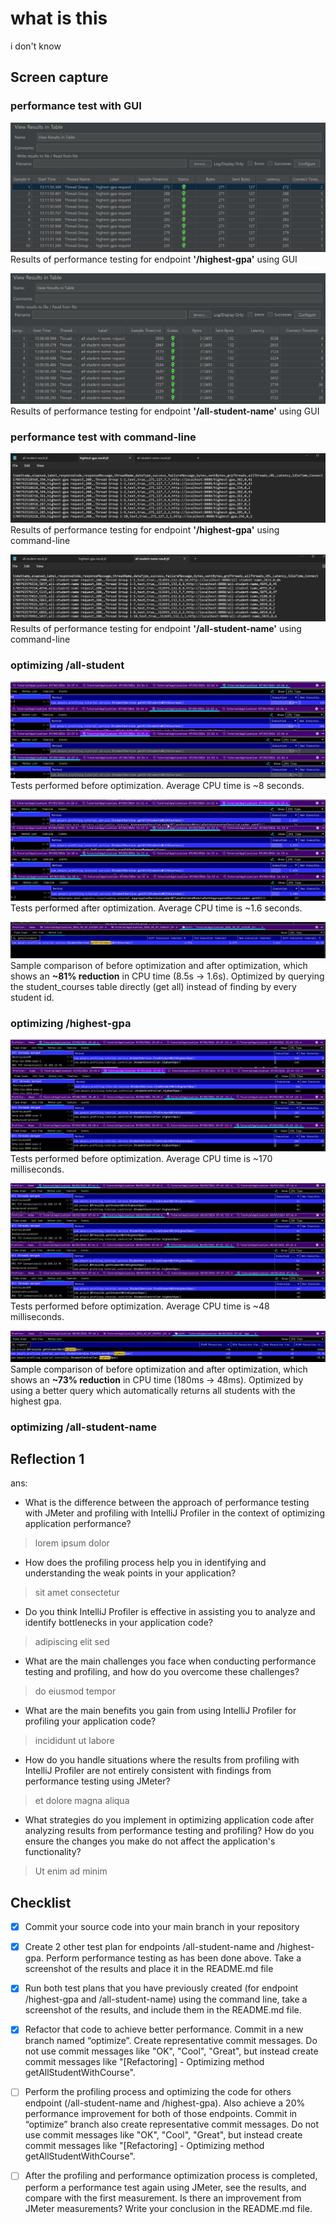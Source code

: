 # what is this

i don't know

## Screen capture
### performance test with GUI
![](readme-images/highest-gpa-pre.png)
Results of performance testing for endpoint **'/highest-gpa'** using GUI

![](readme-images/all-student-name-pre.png)
Results of performance testing for endpoint **'/all-student-name'** using GUI

### performance test with command-line
![](readme-images/highest-gpa-pre-cli.png)
Results of performance testing for endpoint **'/highest-gpa'** using command-line

![](readme-images/all-student-name-pre-cli.png)
Results of performance testing for endpoint **'/all-student-name'** using command-line

### optimizing /all-student
![unoptimized-all-student.png](readme-images%2Funoptimized-all-student.png)
Tests performed before optimization.
Average CPU time is ~8 seconds.

![optimized-all-student.png](readme-images%2Foptimized-all-student.png)
Tests performed after optimization.
Average CPU time is ~1.6 seconds.

![before-after-all-student.png](readme-images%2Fspeed-diff-all-student.png)
Sample comparison of before optimization and after optimization,
which shows an **~81% reduction** in CPU time (8.5s -> 1.6s).
Optimized by querying the student_courses table directly (get all) 
instead of finding by every student id.

### optimizing /highest-gpa
![unoptimized-highest-gpa.png](readme-images%2Funoptimized-highest-gpa.png)
Tests performed before optimization.
Average CPU time is ~170 milliseconds.

![optimized-highest-gpa.png](readme-images%2Foptimized-highest-gpa.png)
Tests performed before optimization.
Average CPU time is ~48 milliseconds.

![speed-diff-highest-gpa.png](readme-images%2Fspeed-diff-highest-gpa.png)
Sample comparison of before optimization and after optimization,
which shows an **~73% reduction** in CPU time (180ms -> 48ms).
Optimized by using a better query which automatically
returns all students with the highest gpa.

### optimizing /all-student-name

## Reflection 1
ans:
- What is the difference between the approach of performance testing with JMeter and profiling with IntelliJ Profiler in the context of optimizing application performance?
> lorem ipsum dolor
- How does the profiling process help you in identifying and understanding the weak points in your application?
> sit amet consectetur
- Do you think IntelliJ Profiler is effective in assisting you to analyze and identify bottlenecks in your application code?
> adipiscing elit sed
- What are the main challenges you face when conducting performance testing and profiling, and how do you overcome these challenges?
> do eiusmod tempor
- What are the main benefits you gain from using IntelliJ Profiler for profiling your application code?
> incididunt ut labore
- How do you handle situations where the results from profiling with IntelliJ Profiler are not entirely consistent with findings from performance testing using JMeter?
> et dolore magna aliqua
- What strategies do you implement in optimizing application code after analyzing results from performance testing and profiling? How do you ensure the changes you make do not affect the application's functionality?
> Ut enim ad minim



## Checklist
- [x] Commit your source code into your main branch in your repository
- [x] Create 2 other test plan for endpoints /all-student-name and /highest-gpa. Perform performance testing as has been done above. Take a screenshot of the results and place it in the README.md file
- [x] Run both test plans that you have previously created (for endpoint /highest-gpa and /all-student-name) using the command line, take a screenshot of the results, and include them in the README.md file.
- [x] Refactor that code to achieve better performance. Commit in a new branch named “optimize”. Create representative commit messages. Do not use commit messages like "OK", "Cool", "Great", but instead create commit messages like "[Refactoring] - Optimizing method getAllStudentWithCourse".
- [ ] Perform the profiling process and optimizing the code for others endpoint (/all-student-name and /highest-gpa). Also achieve a 20% performance improvement for both of those endpoints. Commit in “optimize” branch also create representative commit messages. Do not use commit messages like "OK", "Cool", "Great", but instead create commit messages like "[Refactoring] - Optimizing method getAllStudentWithCourse".
- [ ] After the profiling and performance optimization process is completed, perform a performance test again using JMeter, see the results, and compare with the first measurement. Is there an improvement from JMeter measurements? Write your conclusion in the README.md file.


